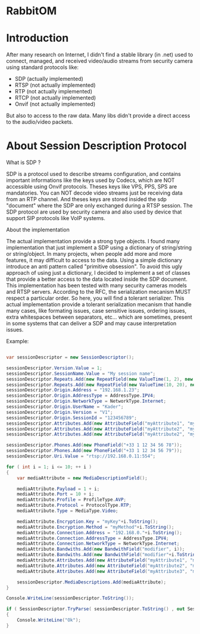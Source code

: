 # RabbitOM

# Introduction

After many research on Internet, I didn't find a stable library (in .net) used to connect, managed, and received video/audio streams from security camera using standard protocols like:

* SDP (actually implemented)
* RTSP (not actually implemented)
* RTP (not actually implemented)
* RTCP (not actually implemented)
* Onvif (not actually implemented)

But also to access to the raw data. Many libs didn't provide a direct access to the audio/video packets.


# About Session Description Protocol

What is SDP ?

SDP is a protocol used to describe streams configuration, and contains important informations like the keys used by Codecs, which are NOT accessible using Onvif protocols. Theses keys like VPS, PPS, SPS are mandatories. You can NOT decode video streams just be receiving data from an RTP channel. And theses keys are stored insided the sdp "document" where the SDP are only exchanged during a RTSP session. The SDP protocol are used by security camera and also used by device that support SIP protocols like VoIP systems.

About the implementation

The actual implementation provide a strong type objects. I found many implementation that just implement a SDP using a dictionary of string/string or string/object. In many projects, when people add more and more features, it may difficult to access to the data. Using a simple dictionary introduce an anti pattern called "primitive obsession". To avoid this ugly approach of using just a dictionary, I decided to implement a set of classes that provide a better access to the data located inside the SDP document. This implementation has been tested with many security cameras models and RTSP servers. According to the RFC, the serialization mecanism MUST respect a particular order. So here, you will find a tolerant serializer. This actual implementation provide a tolerant serialization mecanism that handle many cases, like formating issues, case sensitive issues, ordering issues, extra whitespaces between separators, etc... which are sometimes, present in some systems that can deliver a SDP and may cause interpretation issues.

Example:

~~~~C#

var sessionDescriptor = new SessionDescriptor();

sessionDescriptor.Version.Value = 1;
sessionDescriptor.SessionName.Value = "My session name";
sessionDescriptor.Repeats.Add(new RepeatField(new ValueTime(1, 2), new ValueTime(3, 4)));
sessionDescriptor.Repeats.Add(new RepeatField(new ValueTime(10, 20), new ValueTime(30, 40)));
sessionDescriptor.Origin.Address = "192.168.1.23";
sessionDescriptor.Origin.AddressType = AddressType.IPV4;
sessionDescriptor.Origin.NetworkType = NetworkType.Internet;
sessionDescriptor.Origin.UserName = "Kader";
sessionDescriptor.Origin.Version = "V1";
sessionDescriptor.Origin.SessionId = "123456789";
sessionDescriptor.Attributes.Add(new AttributeField("myAttribute1", "myValue1"));
sessionDescriptor.Attributes.Add(new AttributeField("myAttribute2", "myValue2"));
sessionDescriptor.Attributes.Add(new AttributeField("myAttribute2", "myValue3"));

sessionDescriptor.Phones.Add(new PhoneField("+33 1 12 34 56 78"));
sessionDescriptor.Phones.Add(new PhoneField("+33 1 12 34 56 79"));
sessionDescriptor.Uri.Value = "rtsp://192.168.0.11:554";

for ( int i = 1; i <= 10; ++ i )
{
    var mediaAttribute = new MediaDescriptionField();

    mediaAttribute.Payload = 1 + i;
    mediaAttribute.Port = 10 + i;
    mediaAttribute.Profile = ProfileType.AVP;
    mediaAttribute.Protocol = ProtocolType.RTP;
    mediaAttribute.Type = MediaType.Video;

    mediaAttribute.Encryption.Key = "myKey"+i.ToString();
    mediaAttribute.Encryption.Method = "myMethod"+i.ToString();
    mediaAttribute.Connection.Address = "192.168.0."+i.ToString();
    mediaAttribute.Connection.AddressType = AddressType.IPV4;
    mediaAttribute.Connection.NetworkType = NetworkType.Internet;
    mediaAttribute.Bandwiths.Add(new BandwithField("modifier", i));
    mediaAttribute.Bandwiths.Add(new BandwithField("modifier"+i.ToString(), i+i));
    mediaAttribute.Attributes.Add(new AttributeField("myAttribute1", "myValue1"));
    mediaAttribute.Attributes.Add(new AttributeField("myAttribute2", "myValue2"));
    mediaAttribute.Attributes.Add(new AttributeField("myAttribute3", "myValue3"));

    sessionDescriptor.MediaDescriptions.Add(mediaAttribute);
}

Console.WriteLine(sessionDescriptor.ToString());

if ( SessionDescriptor.TryParse( sessionDescriptor.ToString() , out SessionDescriptor descriptor ) )
{
    Console.WriteLine("Ok");
}

~~~~
